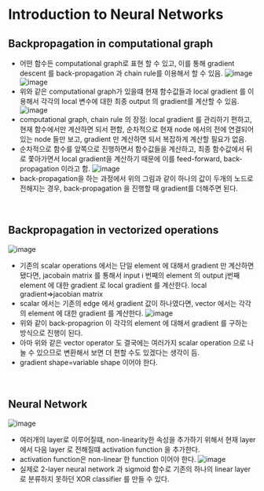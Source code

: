 # Introduction to Neural Networks

## Backpropagation in computational graph
- 어떤 함수든 computational graph로 표현 할 수 있고, 이를 통해 gradient descent 를 back-propagation 과 chain rule를 이용해서 할 수 있음.
![image](https://user-images.githubusercontent.com/48700102/118359843-43c0f700-b5c0-11eb-8e16-fadb0f919ac8.png)
![image](https://user-images.githubusercontent.com/48700102/118359852-458aba80-b5c0-11eb-8bfe-8edf86fa1ffc.png)
- 위와 같은 computational graph가 있을떄 현재 함수값들과 local gradient 를 이용해서 각각의 local 변수에 대한 최종 output 의 gradient를 계산할 수 있음.
![image](https://user-images.githubusercontent.com/48700102/118359866-4cb1c880-b5c0-11eb-8271-cb8fd60e8dc3.png)
- computational graph, chain rule 의 장점: local gradient 를 관리하기 편하고, 현재 함수에서만 계산하면 되서 편함, 순차적으로 현재 node 에서의 전에 연결되어 있는 node 들만 보고, gradient 만 계산하면 되서 복잡하게 계산할 필요가 없음.
- 순차적으로 함수를 앞쪽으로 진행하면서 함수값들을 계산하고, 최종 함수값에서 뒤로 쫓아가면서 local gradient을 계산하기 때문에 이를 feed-forward, back-propagation 이라고 함.
![image](https://user-images.githubusercontent.com/48700102/118359887-63f0b600-b5c0-11eb-8d02-dc5ae11cb7f0.png)
- back-propagation을 하는 과정에서 위의 그림과 같이 하나의 값이 두개의 노드로 전해지는 경우, back-propagation 을 진행할 때 gradient를 더해주면 된다.
<br><br><br>

## Backpropagation in vectorized operations
![image](https://user-images.githubusercontent.com/48700102/118359918-736fff00-b5c0-11eb-8294-f6cc4dea4e51.png)
- 기존의 scalar operations 에서는 단일 element 에 대해서 gradient 만 계산하면 됐다면, jacobain matrix 를 통해서 input i 번째의 element 의 output  j번째 element 에 대한 gradient 로 local gradient 를 계산한다. local gradient=>jacobian matrix
- scalar 에서는 기존의 edge 에서 gradient 값이 하나였다면, vector 에서는 각각의 element 에 대한 gradient 를 계산한다.
![image](https://user-images.githubusercontent.com/48700102/118359928-7b2fa380-b5c0-11eb-8ac2-2b8068f91476.png)
- 위와 같이 back-propagrion 이 각각의 element 에 대해서 gradient 를 구하는 방식으로 진행이 된다.
- 아마 위와 같은 vector operator 도 결국에는 여러가지 scalar operation 으로 나눌 수 있으므로 변환해서 보면 더 편할 수도 있겠다는 생각이 듬. 
- gradient shape=variable shape 이어야 한다.
<br><br><br>

## Neural Network
![image](https://user-images.githubusercontent.com/48700102/118359945-87b3fc00-b5c0-11eb-8935-e1c925071a85.png)
- 여러개의 layer로 이루어질떄, non-linearity한 속성을 추가하기 위해서 현재 layer 에서 다음 layer 로 전해질떄 activation function 을 추가한다.
- activation function은 non-linear 한 function 이어야 한다.
![image](https://user-images.githubusercontent.com/48700102/118359953-900c3700-b5c0-11eb-8e1a-6bba4b50649a.png)
- 실제로 2-layer neural network 과 sigmoid 함수로 기존의 하나의 linear layer 로 분류하지 못하던 XOR classifier 를 만들 수 있다.
